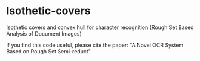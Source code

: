 # Isothetic-covers
Isothetic covers and convex hull for character recognition (Rough Set Based Analysis of Document Images)

If you find this code useful, please cite the paper: "A Novel OCR System Based on Rough Set Semi-reduct".
